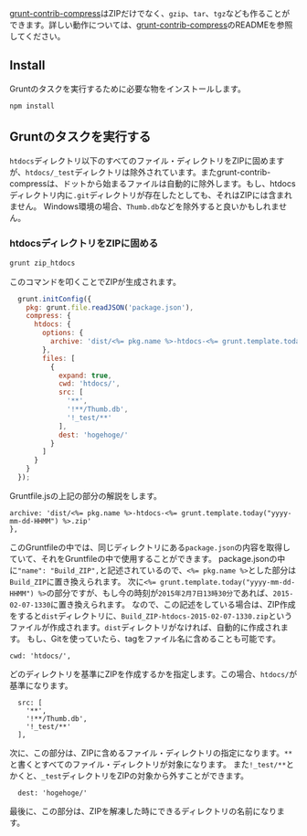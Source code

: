 [grunt-contrib-compress](https://github.com/gruntjs/grunt-contrib-compress)はZIPだけでなく、`gzip`、`tar`、`tgz`なども作ることができます。詳しい動作については、[grunt-contrib-compress](https://github.com/gruntjs/grunt-contrib-compress)のREADMEを参照してください。

## Install

Gruntのタスクを実行するために必要な物をインストールします。

```sh
npm install
```

## Gruntのタスクを実行する

`htdocs`ディレクトリ以下のすべてのファイル・ディレクトリをZIPに固めますが、`htdocs/_test`ディレクトリは除外されています。またgrunt-contrib-compressは、ドットから始まるファイルは自動的に除外します。もし、htdocsディレクトリ内に`.git`ディレクトリが存在したとしても、それはZIPには含まれません。
Windows環境の場合、`Thumb.db`などを除外すると良いかもしれません。

### htdocsディレクトリをZIPに固める

```sh
grunt zip_htdocs
```

このコマンドを叩くことでZIPが生成されます。

```js
  grunt.initConfig({
    pkg: grunt.file.readJSON('package.json'),
    compress: {
      htdocs: {
        options: {
          archive: 'dist/<%= pkg.name %>-htdocs-<%= grunt.template.today("yyyy-mm-dd-HHMM") %>.zip'
        },
        files: [
          {
            expand: true,
            cwd: 'htdocs/',
            src: [
              '**',
              '!**/Thumb.db',
              '!_test/**'
            ],
            dest: 'hogehoge/'
          }
        ]
      }
    }
  });
```

Gruntfile.jsの上記の部分の解説をします。

```
archive: 'dist/<%= pkg.name %>-htdocs-<%= grunt.template.today("yyyy-mm-dd-HHMM") %>.zip'
},
```

このGruntfileの中では、同じディレクトリにある`package.json`の内容を取得していて、それをGruntfileの中で使用することができます。
package.jsonの中に`"name": "Build_ZIP",`と記述されているので、`<%= pkg.name %>`とした部分は`Build_ZIP`に置き換えられます。
次に`<%= grunt.template.today("yyyy-mm-dd-HHMM") %>`の部分ですが、もし今の時刻が`2015年2月7日13時30分`であれば、`2015-02-07-1330`に置き換えられます。
なので、この記述をしている場合は、ZIP作成をすると`dist`ディレクトリに、`Build_ZIP-htdocs-2015-02-07-1330.zip`というファイルが作成されます。`dist`ディレクトリがなければ、自動的に作成されます。
もし、Gitを使っていたら、tagをファイル名に含めることも可能です。

```
cwd: 'htdocs/',
```

どのディレクトリを基準にZIPを作成するかを指定します。この場合、`htdocs/`が基準になります。

```
  src: [
    '**',
    '!**/Thumb.db',
    '!_test/**'
  ],
```

次に、この部分は、ZIPに含めるファイル・ディレクトリの指定になります。`**`と書くとすべてのファイル・ディレクトリが対象になります。
また`!_test/**`とかくと、`_test`ディレクトリをZIPの対象から外すことができます。

```
  dest: 'hogehoge/'
```

最後に、この部分は、ZIPを解凍した時にできるディレクトリの名前になります。
